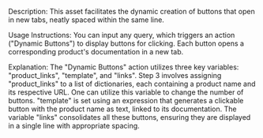 
Description: This asset facilitates the dynamic creation of buttons that open in new tabs, neatly spaced within the same line.

Usage Instructions:
You can input any query, which triggers an action ("Dynamic Buttons") to display buttons for clicking. Each button opens a corresponding product's documentation in a new tab.

Explanation: 
The "Dynamic Buttons" action utilizes three key variables: "product_links", "template", and "links".
Step 3 involves assigning "product_links" to a list of dictionaries, each containing a product name and its respective URL. One can utilize this variable to change the number of buttons.
"template" is set using an expression that generates a clickable button with the product name as text, linked to its documentation.
The variable "links" consolidates all these buttons, ensuring they are displayed in a single line with appropriate spacing.